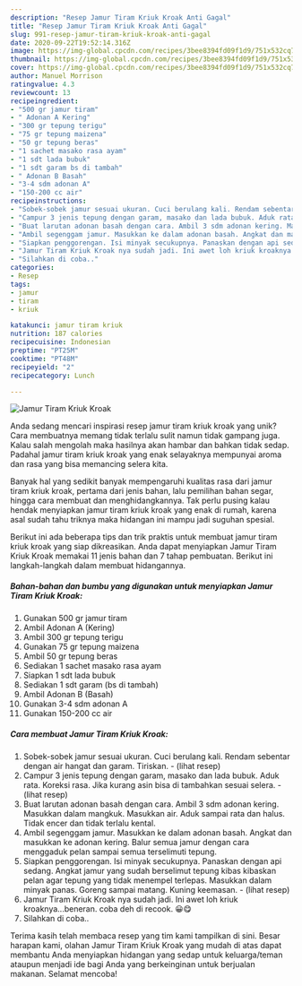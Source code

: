 ```yaml
---
description: "Resep Jamur Tiram Kriuk Kroak Anti Gagal"
title: "Resep Jamur Tiram Kriuk Kroak Anti Gagal"
slug: 991-resep-jamur-tiram-kriuk-kroak-anti-gagal
date: 2020-09-22T19:52:14.316Z
image: https://img-global.cpcdn.com/recipes/3bee8394fd09f1d9/751x532cq70/jamur-tiram-kriuk-kroak-foto-resep-utama.jpg
thumbnail: https://img-global.cpcdn.com/recipes/3bee8394fd09f1d9/751x532cq70/jamur-tiram-kriuk-kroak-foto-resep-utama.jpg
cover: https://img-global.cpcdn.com/recipes/3bee8394fd09f1d9/751x532cq70/jamur-tiram-kriuk-kroak-foto-resep-utama.jpg
author: Manuel Morrison
ratingvalue: 4.3
reviewcount: 13
recipeingredient:
- "500 gr jamur tiram"
- " Adonan A Kering"
- "300 gr tepung terigu"
- "75 gr tepung maizena"
- "50 gr tepung beras"
- "1 sachet masako rasa ayam"
- "1 sdt lada bubuk"
- "1 sdt garam bs di tambah"
- " Adonan B Basah"
- "3-4 sdm adonan A"
- "150-200 cc air"
recipeinstructions:
- "Sobek-sobek jamur sesuai ukuran. Cuci berulang kali. Rendam sebentar dengan air hangat dan garam. Tiriskan.           (lihat resep)"
- "Campur 3 jenis tepung dengan garam, masako dan lada bubuk. Aduk rata. Koreksi rasa. Jika kurang asin bisa di tambahkan sesuai selera.           (lihat resep)"
- "Buat larutan adonan basah dengan cara. Ambil 3 sdm adonan kering. Masukkan dalam mangkuk. Masukkan air. Aduk sampai rata dan halus. Tidak encer dan tidak terlalu kental."
- "Ambil segenggam jamur. Masukkan ke dalam adonan basah. Angkat dan masukkan ke adonan kering. Balur semua jamur dengan cara menggaduk pelan sampai semua terselimuti tepung."
- "Siapkan penggorengan. Isi minyak secukupnya. Panaskan dengan api sedang. Angkat jamur yang sudah berselimut tepung kibas kibaskan pelan agar tepung yang tidak menempel terlepas. Masukkan dalam minyak panas. Goreng sampai matang. Kuning keemasan.           (lihat resep)"
- "Jamur Tiram Kriuk Kroak nya sudah jadi. Ini awet loh kriuk kroaknya...beneran. coba deh di recook. 😀😋"
- "Silahkan di coba.."
categories:
- Resep
tags:
- jamur
- tiram
- kriuk

katakunci: jamur tiram kriuk 
nutrition: 187 calories
recipecuisine: Indonesian
preptime: "PT25M"
cooktime: "PT48M"
recipeyield: "2"
recipecategory: Lunch

---
```



![Jamur Tiram Kriuk Kroak](https://img-global.cpcdn.com/recipes/3bee8394fd09f1d9/751x532cq70/jamur-tiram-kriuk-kroak-foto-resep-utama.jpg)

Anda sedang mencari inspirasi resep jamur tiram kriuk kroak yang unik? Cara membuatnya memang tidak terlalu sulit namun tidak gampang juga. Kalau salah mengolah maka hasilnya akan hambar dan bahkan tidak sedap. Padahal jamur tiram kriuk kroak yang enak selayaknya mempunyai aroma dan rasa yang bisa memancing selera kita.

Banyak hal yang sedikit banyak mempengaruhi kualitas rasa dari jamur tiram kriuk kroak, pertama dari jenis bahan, lalu pemilihan bahan segar, hingga cara membuat dan menghidangkannya. Tak perlu pusing kalau hendak menyiapkan jamur tiram kriuk kroak yang enak di rumah, karena asal sudah tahu triknya maka hidangan ini mampu jadi suguhan spesial.




Berikut ini ada beberapa tips dan trik praktis untuk membuat jamur tiram kriuk kroak yang siap dikreasikan. Anda dapat menyiapkan Jamur Tiram Kriuk Kroak memakai 11 jenis bahan dan 7 tahap pembuatan. Berikut ini langkah-langkah dalam membuat hidangannya.

<!--inarticleads1-->

##### Bahan-bahan dan bumbu yang digunakan untuk menyiapkan Jamur Tiram Kriuk Kroak:

1. Gunakan 500 gr jamur tiram
1. Ambil  Adonan A (Kering)
1. Ambil 300 gr tepung terigu
1. Gunakan 75 gr tepung maizena
1. Ambil 50 gr tepung beras
1. Sediakan 1 sachet masako rasa ayam
1. Siapkan 1 sdt lada bubuk
1. Sediakan 1 sdt garam (bs di tambah)
1. Ambil  Adonan B (Basah)
1. Gunakan 3-4 sdm adonan A
1. Gunakan 150-200 cc air




<!--inarticleads2-->

##### Cara membuat Jamur Tiram Kriuk Kroak:

1. Sobek-sobek jamur sesuai ukuran. Cuci berulang kali. Rendam sebentar dengan air hangat dan garam. Tiriskan. -           (lihat resep)
1. Campur 3 jenis tepung dengan garam, masako dan lada bubuk. Aduk rata. Koreksi rasa. Jika kurang asin bisa di tambahkan sesuai selera. -           (lihat resep)
1. Buat larutan adonan basah dengan cara. Ambil 3 sdm adonan kering. Masukkan dalam mangkuk. Masukkan air. Aduk sampai rata dan halus. Tidak encer dan tidak terlalu kental.
1. Ambil segenggam jamur. Masukkan ke dalam adonan basah. Angkat dan masukkan ke adonan kering. Balur semua jamur dengan cara menggaduk pelan sampai semua terselimuti tepung.
1. Siapkan penggorengan. Isi minyak secukupnya. Panaskan dengan api sedang. Angkat jamur yang sudah berselimut tepung kibas kibaskan pelan agar tepung yang tidak menempel terlepas. Masukkan dalam minyak panas. Goreng sampai matang. Kuning keemasan. -           (lihat resep)
1. Jamur Tiram Kriuk Kroak nya sudah jadi. Ini awet loh kriuk kroaknya...beneran. coba deh di recook. 😀😋
1. Silahkan di coba..




Terima kasih telah membaca resep yang tim kami tampilkan di sini. Besar harapan kami, olahan Jamur Tiram Kriuk Kroak yang mudah di atas dapat membantu Anda menyiapkan hidangan yang sedap untuk keluarga/teman ataupun menjadi ide bagi Anda yang berkeinginan untuk berjualan makanan. Selamat mencoba!
